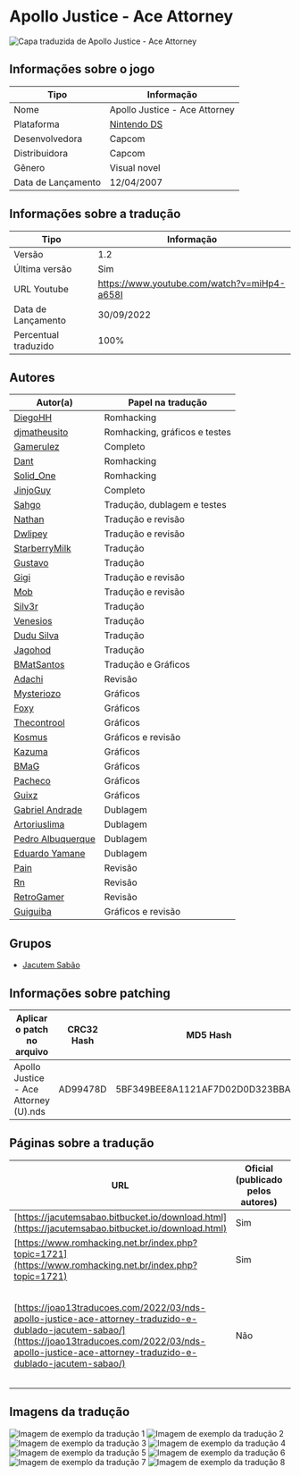 # Apollo Justice - Ace Attorney

![Capa traduzida de Apollo Justice - Ace Attorney](capa.png)

## Informações sobre o jogo

| Tipo | Informação |
| ----------- | ----------- |
| Nome | Apollo Justice \- Ace Attorney |
| Plataforma | [Nintendo DS](../) |
| Desenvolvedora | Capcom |
| Distribuidora | Capcom |
| Gênero | Visual novel |
| Data de Lançamento | 12/04/2007 |

## Informações sobre a tradução

| Tipo | Informação |
| ----------- | ----------- |
| Versão | 1\.2 |
| Última versão | Sim |
| URL Youtube | https://www.youtube.com/watch?v=miHp4-a658I |
| Data de Lançamento | 30/09/2022 |
| Percentual traduzido | 100% |

## Autores

| Autor(a) | Papel na tradução |
| ----------- | ----------- |
| [DiegoHH](../../../autores/diegohh/) | Romhacking |
| [djmatheusito](../../../autores/djmatheusito/) | Romhacking, gráficos e testes |
| [Gamerulez](../../../autores/gamerulez/) | Completo |
| [Dant](../../../autores/dant/) | Romhacking |
| [Solid\_One](../../../autores/solid_one/) | Romhacking |
| [JinjoGuy](../../../autores/jinjoguy/) | Completo |
| [Sahgo](../../../autores/sahgo/) | Tradução, dublagem e testes |
| [Nathan](../../../autores/nathan/) | Tradução e revisão |
| [Dwlipey](../../../autores/dwlipey/) | Tradução e revisão |
| [StarberryMilk](../../../autores/starberrymilk/) | Tradução |
| [Gustavo](../../../autores/gustavo/) | Tradução |
| [Gigi](../../../autores/gigi/) | Tradução e revisão |
| [Mob](../../../autores/mob/) | Tradução e revisão |
| [Silv3r](../../../autores/silv3r/) | Tradução |
| [Venesios](../../../autores/venesios/) | Tradução |
| [Dudu Silva](../../../autores/dudu-silva/) | Tradução |
| [Jagohod](../../../autores/jagohod/) | Tradução |
| [BMatSantos](../../../autores/bmatsantos/) | Tradução e Gráficos |
| [Adachi](../../../autores/adachi/) | Revisão |
| [Mysteriozo](../../../autores/mysteriozo/) | Gráficos |
| [Foxy](../../../autores/foxy/) | Gráficos |
| [Thecontrool](../../../autores/thecontrool/) | Gráficos |
| [Kosmus](../../../autores/kosmus/) | Gráficos e revisão |
| [Kazuma](../../../autores/kazuma/) | Gráficos |
| [BMaG](../../../autores/bmag/) | Gráficos |
| [Pacheco](../../../autores/pacheco/) | Gráficos |
| [Guixz](../../../autores/guixz/) | Gráficos |
| [Gabriel Andrade](../../../autores/gabriel-andrade/) | Dublagem |
| [Artoriuslima](../../../autores/artoriuslima/) | Dublagem |
| [Pedro Albuquerque](../../../autores/pedro-albuquerque/) | Dublagem |
| [Eduardo Yamane](../../../autores/eduardo-yamane/) | Dublagem |
| [Pain](../../../autores/pain/) | Revisão |
| [Rn](../../../autores/rn/) | Revisão |
| [RetroGamer](../../../autores/retrogamer/) | Revisão |
| [Guiguiba](../../../autores/guiguiba/) | Gráficos e revisão |

## Grupos

* [Jacutem Sabão](../../../grupos/jacutem-sabao/)

## Informações sobre patching

| Aplicar o patch no arquivo | CRC32 Hash | MD5 Hash |
| ----------- | ----------- | ----------- |
| Apollo Justice \- Ace Attorney \(U\)\.nds | AD99478D | 5BF349BEE8A1121AF7D02D0D323BBA73 |

## Páginas sobre a tradução

| URL | Oficial (publicado pelos autores) | Possuí link de download |
| ----------- | ----------- | ----------- |
| [https://jacutemsabao.bitbucket.io/download.html](https://jacutemsabao.bitbucket.io/download.html) | Sim | Sim |
| [https://www.romhacking.net.br/index.php?topic=1721](https://www.romhacking.net.br/index.php?topic=1721) | Sim | Sim |
| [https://joao13traducoes.com/2022/03/nds-apollo-justice-ace-attorney-traduzido-e-dublado-jacutem-sabao/](https://joao13traducoes.com/2022/03/nds-apollo-justice-ace-attorney-traduzido-e-dublado-jacutem-sabao/) | Não | Sim, porém o arquivo ou página de download exige uma senha |

## Imagens da tradução

![Imagem de exemplo da tradução 1](1.png)
![Imagem de exemplo da tradução 2](2.png)
![Imagem de exemplo da tradução 3](3.png)
![Imagem de exemplo da tradução 4](4.png)
![Imagem de exemplo da tradução 5](5.png)
![Imagem de exemplo da tradução 6](6.png)
![Imagem de exemplo da tradução 7](7.png)
![Imagem de exemplo da tradução 8](8.png)